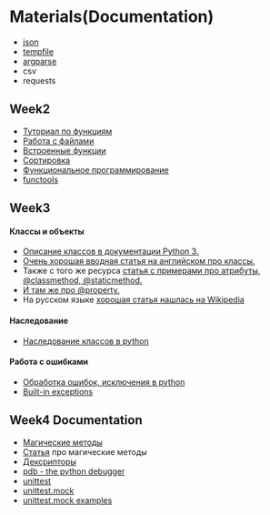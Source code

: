 # Materials(Documentation)

- [json](https://docs.python.org/3/library/json.html)
- [tempfile](https://docs.python.org/3/library/tempfile.html)
- [argparse](https://docs.python.org/3/howto/argparse.html)
- csv
- requests

## Week2

- [Туториал по функциям](https://docs.python.org/3/tutorial/controlflow.html#defining-functions)
- [Работа с файлами](https://docs.python.org/3/tutorial/inputoutput.html#reading-and-writing-files)
- [Встроенные функции](https://docs.python.org/3/library/functions.html)
- [Сортировка](https://docs.python.org/3/howto/sorting.html)
- [Функциональное программирование](https://docs.python.org/3/howto/functional.html)
- [functools](https://docs.python.org/3/howto/functional.html)

## Week3

#### Классы и объекты

- [Описание классов в документации Python 3.](https://docs.python.org/3.6/tutorial/classes.html)
- [Очень хорошая вводная статья на английском про классы.](https://www.python-course.eu/python3_object_oriented_programming.php)
- Также с того же
  ресурса [статья с примерами про атрибуты, @classmethod, @staticmethod.](https://www.python-course.eu/python3_class_and_instance_attributes.php)
- [И там же про @property.](https://www.python-course.eu/python3_properties.php)
- На русском
  языке [хорошая статья нашлась на Wikipedia](https://ru.wikibooks.org/wiki/Python/%D0%9E%D0%B1%D1%8A%D0%B5%D0%BA%D1%82%D0%BD%D0%BE-%D0%BE%D1%80%D0%B8%D0%B5%D0%BD%D1%82%D0%B8%D1%80%D0%BE%D0%B2%D0%B0%D0%BD%D0%BD%D0%BE%D0%B5_%D0%BF%D1%80%D0%BE%D0%B3%D1%80%D0%B0%D0%BC%D0%BC%D0%B8%D1%80%D0%BE%D0%B2%D0%B0%D0%BD%D0%B8%D0%B5_%D0%BD%D0%B0_Python)

#### Наследование

- [Наследование классов в python](https://docs.python.org/3/tutorial/classes.html#inheritance)

#### Работа с ошибками

- [Обработка ошибок, исключения в python](https://docs.python.org/3.6/tutorial/errors.html)
- [Built-in exceptions](https://docs.python.org/3/library/exceptions.html)

## Week4 Documentation

- [Магические методы](https://docs.python.org/3/reference/datamodel.html)
- [Статья](https://habr.com/ru/post/186608/) про магические методы
- [Дексрипторы](https://docs.python.org/3/howto/descriptor.html)
- [pdb - the python debugger](https://docs.python.org/3/library/pdb.html)
- [unittest](https://docs.python.org/3/library/unittest.html)
- [unittest.mock](https://docs.python.org/3/library/unittest.mock.html)
- [unittest.mock examples](https://docs.python.org/3/library/unittest.mock-examples.html)

<!---
## Week5 Documentation

- [python multiprocessing](https://docs.python.org/3.6/library/multiprocessing.html)
- [threading](https://docs.python.org/3.6/library/threading.)
- [concurrent.futures](https://docs.python.org/3/library/concurrent.futures.html)
- [sockets](https://docs.python.org/3.6/library/socket.html)
- [Модуль select](https://docs.python.org/3.6/library/select.html)
- [делегирование вызова генератора](https://www.python.org/dev/peps/pep-0380)
- [asyncio](https://docs.python.org/3.6/library/asyncio.html)
- [примеры использования acyncio](https://habr.com/ru/post/217143/)
-->
